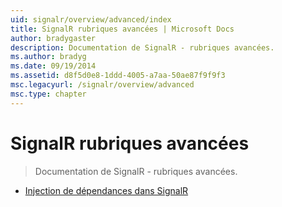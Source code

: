 ```yaml
---
uid: signalr/overview/advanced/index
title: SignalR rubriques avancées | Microsoft Docs
author: bradygaster
description: Documentation de SignalR - rubriques avancées.
ms.author: bradyg
ms.date: 09/19/2014
ms.assetid: d8f5d0e8-1ddd-4005-a7aa-50ae87f9f9f3
msc.legacyurl: /signalr/overview/advanced
msc.type: chapter
---
```

<a name="signalr-advanced-topics"></a>SignalR rubriques avancées
====================
> Documentation de SignalR - rubriques avancées.


- [Injection de dépendances dans SignalR](dependency-injection.md)
